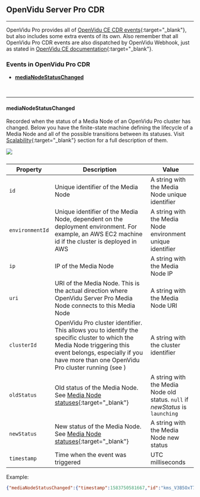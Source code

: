 <h2 id="section-title">OpenVidu Server Pro CDR</h2>
<hr>

OpenVidu Pro provides all of [OpenVidu CE CDR events](reference-docs/openvidu-server-cdr){:target="_blank"}, but also includes some extra events of its own. Also remember that all OpenVidu Pro CDR events are also dispatched by OpenVidu Webhook, just as stated in [OpenVidu CE documentation](reference-docs/openvidu-server-webhook/#available-events-in-webhook-service){:target="_blank"}.

### Events in OpenVidu Pro CDR

- [**mediaNodeStatusChanged**](#medianodestatuschanged)

<br>

---

#### mediaNodeStatusChanged

Recorded when the status of a Media Node of an OpenVidu Pro cluster has changed. Below you have the finite-state machine defining the lifecycle of a Media Node and all of the possible transitions between its statuses. Visit [Scalability](openvidu-pro/scalability/#openvidu-pro-cluster-events){:target="_blank"} section for a full description of them.

<div class="row">
    <div class="pro-gallery" style="margin-bottom: 25px">
        <a data-fancybox="gallery-pro3" href="img/docs/openvidu-pro/instance-status.png"><img class="img-responsive" style="margin: auto; max-height: 600px" src="img/docs/openvidu-pro/instance-status.png"/></a>
    </div>
</div>


| Property          | Description                                | Value                                          |
| ----------------- | ------------------------------------------ | ---------------------------------------------- |
| `id`              | Unique identifier of the Media Node        | A string with the Media Node unique identifier |
| `environmentId`   | Unique identifier of the Media Node, dependent on the deployment environment. For example, an AWS EC2 machine id if the cluster is deployed in AWS | A string with the Media Node environment unique identifier |
| `ip`              | IP of the Media Node        | A string with the Media Node IP |
| `uri`             | URI of the Media Node. This is the actual direction where OpenVidu Server Pro Media Node connects to this Media Node | A string with the Media Node URI |
| `clusterId`       | OpenVidu Pro cluster identifier. This allows you to identify the specific cluster to which the Media Node triggering this event belongs, especially if you have more than one OpenVidu Pro cluster running (see ) | A string with the cluster identifier |
| `oldStatus`       | Old status of the Media Node. See [Media Node statuses](openvidu-pro/scalability/#media-node-statuses){:target="_blank"} | A string with the Media Node old status. `null` if _newStatus_ is `launching` |
| `newStatus`       | New status of the Media Node. See [Media Node statuses](openvidu-pro/scalability/#media-node-statuses){:target="_blank"} | A string with the Media Node new status |
| `timestamp`       | Time when the event was triggered          | UTC milliseconds                              |

Example:
```json
{"mediaNodeStatusChanged":{"timestamp":1583750581667,"id":"kms_V3B5OxT7","environmentId":"c76535087c5767b83a211036197115d071daf897bfd951bc18f834fc535d9fa9","ip":"172.17.0.3","uri":"ws://172.17.0.3:8888/kurento","newStatus":"running","oldStatus":"launching","clusterId":"CLUSTER1"}}
```

<br>

<link rel="stylesheet" href="https://cdnjs.cloudflare.com/ajax/libs/fancybox/3.1.20/jquery.fancybox.min.css" />
<script src="https://cdnjs.cloudflare.com/ajax/libs/fancybox/3.1.20/jquery.fancybox.min.js"></script>
<script>
  $().fancybox({
    selector : '[data-fancybox]',
    infobar : true,
    arrows : false,
    loop: true,
    protect: true,
    transitionEffect: 'slide',
    buttons : [
        'close'
    ],
    clickOutside : 'close',
    clickSlide   : 'close',
  });
</script>